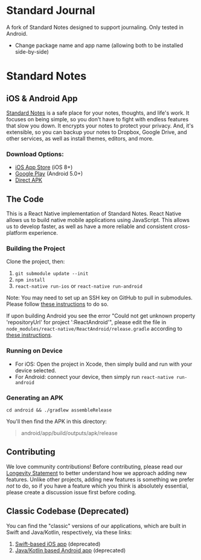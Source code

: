 # Standard Journal

A fork of Standard Notes designed to support journaling. Only tested in Android.  

- Change package name and app name (allowing both to be installed side-by-side)

# Standard Notes

## iOS & Android App

[Standard Notes](https://StandardJournal.org) is a safe place for your notes, thoughts, and life's work. It focuses on being simple, so you don't have to fight with endless features that slow you down. It encrypts your notes to protect your privacy. And, it's extensible, so you can backup your notes to Dropbox, Google Drive, and other services, as well as install themes, editors, and more.

### Download Options:

- [iOS App Store](https://itunes.apple.com/us/app/standard-notes/id1285392450?mt=8) (iOS 8+)
- [Google Play](https://play.google.com/store/apps/details?id=com.gwynmorfey.standardjournal) (Android 5.0+)
- [Direct APK](https://github.com/StandardJournal/mobile/releases)

## The Code

This is a React Native implementation of Standard Notes. React Native allows us to build native mobile applications using JavaScript. This allows us to develop faster, as well as have a more reliable and consistent cross-platform experience.

### Building the Project

Clone the project, then:

1. `git submodule update --init`
2. `npm install`
3. `react-native run-ios` or `react-native run-android`

Note: You may need to set up an SSH key on GitHub to pull in submodules. Please follow [these instructions](https://help.github.com/articles/adding-a-new-ssh-key-to-your-github-account/) to do so.

If upon building Android you see the error "Could not get unknown property 'repositoryUrl' for project ':ReactAndroid'", please edit the file in `node_modules/react-native/ReactAndroid/release.gradle` according to [these instructions](https://stackoverflow.com/questions/43967489/could-not-get-unknown-property-repositoryurl-for-project).

### Running on Device

- For iOS:
    Open the project in Xcode, then simply build and run with your device selected.
- For Android: connect your device, then simply run `react-native run-android`

### Generating an APK

```
cd android && ./gradlew assembleRelease
```

You'll then find the APK in this directory:
> android/app/build/outputs/apk/release

## Contributing
We love community contributions! Before contributing, please read our [Longevity Statement](https://StandardJournal.org/longevity) to better understand how we approach adding new features. Unlike other projects, adding new features is something we prefer *not* to do, so if you have a feature which you think is absolutely essential, please create a discussion issue first before coding.

## Classic Codebase (Deprecated)

You can find the "classic" versions of our applications, which are built in Swift and Java/Kotlin, respectively, via these links:

1. [Swift-based iOS app](https://github.com/StandardJournal/ios) (deprecated)
2. [Java/Kotlin based Android app](https://github.com/StandardJournal/android) (deprecated)
